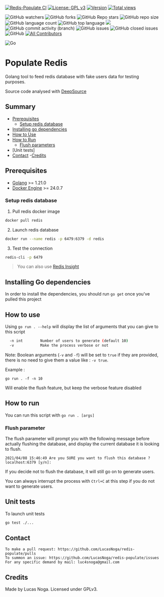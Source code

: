 [![Redis-Populate CI](https://github.com/NY-Daystar/Populate-Redis/actions/workflows/ci.yaml/badge.svg)](https://github.com/NY-Daystar/Populate-Redis/actions/workflows/ci.yaml)
[![License: GPL v3](https://img.shields.io/badge/License-GPLv3-blue.svg)](https://www.gnu.org/licenses/gpl-3.0)
[![Version](https://img.shields.io/github/tag/NY-Daystar/populate-redis.svg)](https://github.com/NY-Daystar/populate-redis/releases)
[![Total views](https://img.shields.io/sourcegraph/rrc/github.com/NY-Daystar/populate-redis.svg)](https://sourcegraph.com/github.com/NY-Daystar/populate-redis)

![GitHub watchers](https://img.shields.io/github/watchers/ny-daystar/populate-redis)
![GitHub forks](https://img.shields.io/github/forks/ny-daystar/populate-redis)
![GitHub Repo stars](https://img.shields.io/github/stars/ny-daystar/populate-redis)
![GitHub repo size](https://img.shields.io/github/repo-size/ny-daystar/populate-redis)
![GitHub language count](https://img.shields.io/github/languages/count/ny-daystar/populate-redis)
![GitHub top language](https://img.shields.io/github/languages/top/ny-daystar/populate-redis) <a href="https://codeclimate.com/github/ny-daystar/populate-redis/maintainability"><img src="https://api.codeclimate.com/v1/badges/715c6f3ffb08de5ca621/maintainability" /></a>  
![GitHub commit activity (branch)](https://img.shields.io/github/commit-activity/m/ny-daystar/populate-redis/main)
![GitHub issues](https://img.shields.io/github/issues/ny-daystar/populate-redis)
![GitHub closed issues](https://img.shields.io/github/issues-closed-raw/ny-daystar/populate-redis)
![GitHub](https://img.shields.io/github/license/ny-daystar/populate-redis)
[![All Contributors](https://img.shields.io/badge/all_contributors-1-blue.svg?style=circular)](#contributors)

![Go](https://img.shields.io/badge/go-%2300ADD8.svg?style=for-the-badge&logo=go&logoColor=white)

# Populate Redis

Golang tool to feed redis database with fake users data for testing purposes.

Source code analysed with [DeepSource](https://deepsource.com/)

## Summary

-   [Prerequisites](#prerequisites)
    -   [Setup redis database](#setup-redis-database)
-   [Installing go dependencies](#installing-go-dependencies)
-   [How to Use](#how-to-use)
-   [How to Run](#how-to-run)
    -   [Flush parameters](#flush-parameter)
-   [Unit tests]
-   [Contact](#contact) -[Credits](#credits)

## Prerequisites

-   [Golang](https://golang.org/dl/) >= 1.21.0
-   [Docker Engine](https://www.docker.com/products/docker-desktop/) >= 24.0.7

### Setup redis database

1. Pull redis docker image

```bash
docker pull redis
```

2. Launch redis database

```bash
docker run --name redis -p 6479:6379 -d redis
```

3. Test the connection

```bash
redis-cli -p 6479
```

> You can also use [Redis Insight](https://redis.com/fr/redis-enterprise/redisinsight/)

## Installing Go dependencies

In order to install the dependencies, you should run `go get` once you've pulled
this project

## How to use

Using `go run . --help` will display the list of arguments that you can give to
this script

```bash
  -n int        Number of users to generate (default 10)
  -v            Make the process verbose or not
```

Note: Boolean arguments (`-v` and `-f`) will be set to `true` if they are
provided, there is no need to give them a value like : `-v true`.

Example :

`go run . -f -n 10`

Will enable the flush feature, but keep the verbose feature disabled

## How to run

You can run this script with `go run . [args]`

### Flush parameter

The flush parameter will prompt you with the following message before actually
flushing the database, and display the current database it is looking to flush.

```
2021/04/08 15:46:49 Are you SURE you want to flush this database ? localhost:6379 [y/n]:
```

If you decide not to flush the database, it will still go on to generate users.

You can always interrupt the process with `Ctrl+C` at this step if you do not
want to generate users.

## Unit tests

To launch unit tests

```bash
go test ./...
```

## Contact

    To make a pull request: https://github.com/LucasNoga/redis-populate/pulls
    To summon an issue: https://github.com/LucasNoga/redis-populate/issues
    For any specific demand by mail: luc4snoga@gmail.com

## Credits

Made by Lucas Noga.
Licensed under GPLv3.
